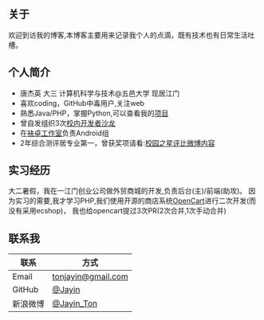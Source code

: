 关于
----

欢迎到访我的博客,本博客主要用来记录我个人的点滴，既有技术也有日常生活吐槽。

个人简介
------

- 唐杰英 大三 计算机科学与技术@五邑大学 现居江门
- 喜欢coding，GitHub中毒用户,关注web
- 熟悉Java/PHP，掌握Python,可以查看我的[项目](__P__/projects/index.md)
- 曾自发组织3次[校内开发者沙龙](http://wuyiuniversity.github.io/)
- 在[袂卓工作室](http://meizhuo.github.io/)负责Android组
- 2年综合测评居专业第一，曾获奖项请看:[校园之星评比微博内容](2014/2014-05-06-校园之星评比微博内容.md)



实习经历
------
大二暑假，我在一江门创业公司做外贸商城的开发,负责后台(主)/前端(助攻)。
因为实习的需要,我才学习PHP,我们使用开源的商店系统[OpenCart](https://github.com/opencart/opencart)进行二次开发(而没有采用ecshop)，
我也给opencart提过3次PR(2次合并,1次手动合并)

联系我
----

联系  | 方式
--------|-----
Email   | [tonjayin@gmail.com](tonjayin@gmail.com)
GitHub  | [@Jayin](https://github.com/Jayin)
新浪微博  | [@Jayin_Ton](http://weibo.com/tjy273942569)


